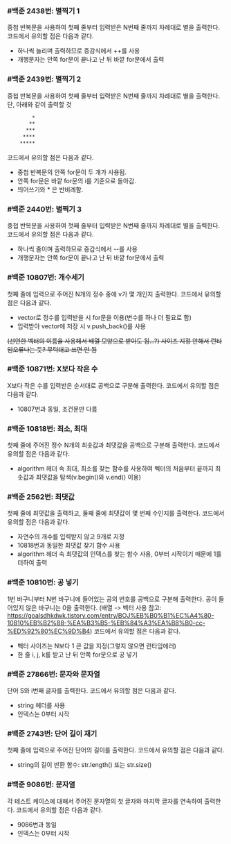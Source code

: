 ### #백준 2438번: 별찍기 1

중첩 반복문을 사용하여 첫째 줄부터 입력받은 N번째 줄까지 차례대로 별을 출력한다.
코드에서 유의할 점은 다음과 같다.
- 하나씩 늘리며 출력하므로 증감식에서 ++를 사용
- 개행문자는 안쪽 for문이 끝나고 난 뒤 바깥 for문에서 출력


### #백준 2439번: 별찍기 2

중첩 반복문을 사용하여 첫째 줄부터 입력받은 N번째 줄까지 차례대로 별을 출력한다.
단, 아래와 같이 출력할 것
```sh
        *
       **
      ***
     ****
    *****
```
코드에서 유의할 점은 다음과 같다.
- 중첩 반복문의 안쪽 for문이 두 개가 사용됨.
- 안쪽 for문은 바깥 for문의 i를 기준으로 돌아감.
- 띄어쓰기와 * 은 반비례함.


### #백준 2440번: 별찍기 3

중첩 반복문을 사용하여 첫째 줄부터 입력받은 N번째 줄까지 차례대로 별을 출력한다.
코드에서 유의할 점은 다음과 같다.
- 하나씩 줄이며 출력하므로 증감식에서 --를 사용
- 개행문자는 안쪽 for문이 끝나고 난 뒤 바깥 for문에서 출력


### #백준 10807번: 개수세기

첫째 줄에 입력으로 주어진 N개의 정수 중에 v가 몇 개인지 출력한다.
코드에서 유의할 점은 다음과 같다.
- vector로 정수를 입력받을 시 for문을 이용(변수를 하나 더 필요로 함)
- 입력받아 vector에 저장 시 v.push_back()를 사용 

~~(선언한 벡터의 이름을 사용해서 배열 모양으로 받아도 됨...?)  사이즈 지정 안해서 런타임오류나는 듯? 무턱대고 쓰면 안 됨~~


### #백준 10871번: X보다 작은 수

X보다 작은 수를 입력받은 순서대로 공백으로 구분해 출력한다.
코드에서 유의할 점은 다음과 같다.
- 10807번과 동일, 조건문만 다름


### #백준 10818번: 최소, 최대

첫째 줄에 주어진 정수 N개의 최솟값과 최댓값을 공백으로 구분해 출력한다.
코드에서 유의할 점은 다음과 같다.
- algorithm 헤더 속 최대, 최소를 찾는 함수를 사용하여 벡터의 처음부터 끝까지 최솟값과 최댓값을 탐색(v.begin()와 v.end() 이용)


### #백준 2562번: 최댓값

첫째 줄에 최댓값을 출력하고, 둘째 줄에 최댓값이 몇 번째 수인지를 출력한다.
코드에서 유의할 점은 다음과 같다.
- 자연수의 개수를 입력받지 않고 9개로 지정
- 10818번과 동일한 최댓값 찾기 함수 사용
- algorithm 헤더 속 최댓값의 인덱스를 찾는 함수 사용, 0부터 시작이기 때문에 1를 더하여 출력


### #백준 10810번: 공 넣기

1번 바구니부터 N번 바구니에 들어있는 공의 번호를 공백으로 구분해 출력한다. 공이 들어있지 않은 바구니는 0을 출력한다.
(배열 -> 벡터 사용 참고: https://goalsdhkdwk.tistory.com/entry/BOJ%EB%B0%B1%EC%A4%80-10810%EB%B2%88-%EA%B3%B5-%EB%84%A3%EA%B8%B0-cc-%ED%92%80%EC%9D%B4)
코드에서 유의할 점은 다음과 같다.
- 벡터 사이즈는 N보다 1 큰 값을 지정(그렇지 않으면 런타임에러)
- 한 줄 i, j, k를 받고 난 뒤 안쪽 for문으로 공 넣기


### #백준 27866번: 문자와 문자열

단어 S와 i번째 글자를 출력한다. 코드에서 유의할 점은 다음과 같다.
- string 헤더를 사용
- 인덱스는 0부터 시작


### #백준 2743번: 단어 길이 재기

첫째 줄에 입력으로 주어진 단어의 길이를 출력한다. 코드에서 유의할 점은 다음과 같다.
- string의 길이 반환 함수: str.length() 또는 str.size()


### #백준 9086번: 문자열

각 테스트 케이스에 대해서 주어진 문자열의 첫 글자와 마지막 글자를 연속하여 출력한다.
코드에서 유의할 점은 다음과 같다.
- 9086번과 동일
- 인덱스는 0부터 시작
